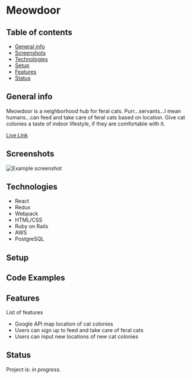 # Meowdoor

## Table of contents
* [General info](#general-info)
* [Screenshots](#screenshots)
* [Technologies](#technologies)
* [Setup](#setup)
* [Features](#features)
* [Status](#status)

## General info
Meowdoor is a neighborhood hub for feral cats. Purr...servants...I mean humans...can feed and take care of feral cats based on location. Give cat colonies a taste of indoor lifestyle, if they are comfortable with it.

[Live Link]()

## Screenshots
![Example screenshot]()

## Technologies
* React
* Redux
* Webpack
* HTML/CSS
* Ruby on Rails
* AWS
* PostgreSQL

## Setup

## Code Examples

## Features
List of features
* Google API map location of cat colonies
* Users can sign up to feed and take care of feral cats
* Users can input new locations of new cat colonies

## Status
Project is: _in progress_. 

